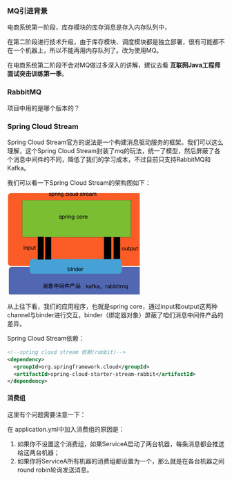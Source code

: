 ### MQ引进背景

电商系统第一阶段，库存模块的库存消息是存入内存队列中，

在第二阶段进行技术升级，由于库存模块、调度模块都是独立部署，很有可能都不在一个机器上，所以不能再用内存队列了。改为使用MQ。

在电商系统第二阶段不会对MQ做过多深入的讲解，建议去看 **互联网Java工程师面试突击训练第一季**。

### RabbitMQ

项目中用的是哪个版本的？

### Spring Cloud Stream

Spring Cloud Stream官方的说法是一个构建消息驱动服务的框架。我们可以这么理解，这个Spring Cloud Stream封装了mq的玩法，统一了模型，然后屏蔽了各个消息中间件的不同，降低了我们的学习成本，不过目前只支持RabbitMQ和Kafka。

我们可以看一下Spring Cloud Stream的架构图如下：

<img src="README.assets/image-20210713220556971.png" alt="image-20210713220556971" style="zoom:30%;" />



从上往下看，我们的应用程序，也就是spring core，通过input和output这两种channel与binder进行交互，binder（绑定器对象）屏蔽了咱们消息中间件产品的差异。

Spring Cloud Stream依赖：

```xml
<!--spring cloud stream 依赖(rabbit)-->
<dependency>
  <groupId>org.springframework.cloud</groupId>
  <artifactId>spring-cloud-starter-stream-rabbit</artifactId>
</dependency>
```

#### 消费组

这里有个问题需要注意一下：

在 application.yml中加入消费组的原因是：

1. 如果你不设置这个消费组，如果ServiceA启动了两台机器，每条消息都会推送给这两台机器；
2. 如果你将ServiceA所有机器的消费组都设置为一个，那么就是在各台机器之间round robin轮询发送消息。
